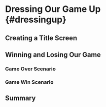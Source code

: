# Dressing Our Game Up {#dressingup}

## Creating a Title Screen

## Winning and Losing Our Game

### Game Over Scenario

### Game Win Scenario

## Summary